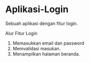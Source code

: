 # Aplikasi-Login
Sebuah aplikasi dengan fitur login.

Alur Fitur Login
1. Memasukkan email dan password
2. Memvalidasi masukan.
3. Menampilkan halaman beranda.
